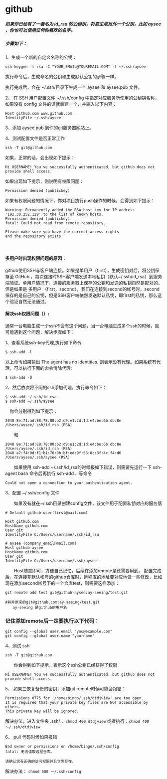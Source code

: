 # github
##### 如果你已经有了一套名为 id_rsa 的公秘钥，将要生成另外一个公钥，比如 aysee ，你也可以使用任何你喜欢的名字。
##### 步骤如下：
1、生成一个新的自定义名称的公钥：

 `ssh-keygen -t rsa -C "YOUR_EMAIL@YOUREMAIL.COM" -f ~/.ssh/aysee`

 执行命令后，生成命名的公钥和生成默认公钥的步骤一样。

 执行完成后，会在 ~/.ssh/目录下生成一个 aysee 和 aysee.pub 文件。

2、 在 SSH 用户配置文件 ~/.ssh/config 中指定对应服务所使用的公秘钥名称，如果没有 config 文件的话就新建一个，并输入以下内容：

```
Host github.com www.github.com
IdentityFile ~/.ssh/aysee
```
3、添加 aysee.pub 到你的git服务器网站上。








4、测试配置文件是否正常工作

`ssh -T git@github.com`

 如果，正常的话，会出现如下提示：

```
Hi USERNAME! You've successfully authenticated, but github does not provide shell access.
```
 如果出现如下提示，则说明有权限问题：

`Permission denied (publickey)`

如果有权限问题的情况下，你对项目执行push操作的时候，会得到如下提示：

```
Warning: Permanently added the RSA host key for IP address '192.30.252.129' to the list of known hosts.
Permission denied (publickey).
fatal: Could not read from remote repository.
 
Please make sure you have the correct access rights
and the repository exists.
```
　　

#### 多用户时出现权限问题的原因：

github使用SSH与客户端连接。如果是单用户（first），生成密钥对后，将公钥保存至 GitHub ，每次连接时SSH客户端发送本地私钥（默认~/.ssh/id_rsa）到服务端验证。单用户情况下，连接的服务器上保存的公钥和发送的私钥自然是配对的。但是如果是 多用户 （first，second），我们在连接到second的帐号时，second保存的是自己的公钥，但是SSH客户端依然发送默认私钥，即first的私钥，那么这个验证自然无法通过。

 

#### 解决ssh权限问题（）:
通常一台电脑生成一个ssh不会有这个问题，当一台电脑生成多个ssh的时候，就可能遇到这个问题，解决步骤如下：

1、查看系统ssh-key代理,执行如下命令

`$ ssh-add -l`

以上命令如果输出  The agent has no identities. 则表示没有代理。如果系统有代理，可以执行下面的命令清除代理:

`$ ssh-add -D`

2、然后依次将不同的ssh添加代理，执行命令如下：

```
$ ssh-add ~/.ssh/id_rsa
$ ssh-add ~/.ssh/aysee
```
　你会分别得到如下提示：

`2048 8e:71:ad:88:78:80:b2:d9:e1:2d:1d:e4:be:6b:db:8e /Users/aysee/.ssh/id_rsa (RSA)`

　　和

```
2048 8e:71:ad:88:78:80:b2:d9:e1:2d:1d:e4:be:6b:db:8e /Users/aysee/.ssh/id_rsa (RSA)
2048 a7:f4:0d:f1:b1:76:0b:bf:ed:9f:53:8c:3f:4c:f4:d6 /Users/aysee/.ssh/aysee (RSA)
```

　　如果使用 ssh-add ~/.ssh/id_rsa的时候报如下错误，则需要先运行一下 ssh-agent bash 命令后再执行 ssh-add ...等命令

`Could not open a connection to your authentication agent.`


3、配置 ~/.ssh/config 文件

　　如果没有就在~/.ssh目录创建config文件，该文件用于配置私钥对应的服务器

```
# Default github user(first@mail.com)
 
Host github.com
HostName github.com
User git
IdentityFile C:/Users/username/.ssh/id_rsa
 
# aysee (company_email@mail.com)
Host github-aysee
HostName github.com
User git
IdentityFile C:/Users/username/.ssh/aysee
```

　　Host随意即可，方便自己记忆，后续在添加remote是还需要用到。 配置完成后，在连接非默认帐号的github仓库时，远程库的地址要对应地做一些修改，比如现在添加second帐号下的一个仓库test，则需要这样添加：

```
git remote add test git@github-aysee:ay-seeing/test.git

#并非原来的git@github.com:ay-seeing/test.git
　　ay-seeing 是github的用户名
```

### 记住添加remote后一定要执行以下代码：
```
git config --global user.email "you@example.com"
git config --global user.name "yourname"
```


4、测试 ssh

`ssh -T git@github.com`

　　你会得到如下提示，表示这个ssh公钥已经获得了权限

`Hi USERNAME! You've successfully authenticated, but github does not provide shell access.`

5、 如果三恢复备份的密钥，添加git remote时候可能会报错：

```
Permissions 0775 for '/home/bingo/.ssh/dtdjview' are too open.
It is required that your private key files are NOT accessible by others.
This private key will be ignored.
```

解决办法，进入文件夹 .ssh/：
`chmod 400 dtdjview`
或者执行：`chmod 400 ～/.ssh/dtdjview`

6、 pull 代码时候如果报错

```
Bad owner or permissions on /home/bingo/.ssh/config
fatal: 无法读取远程仓库。

请确认您有正确的访问权限并且仓库存在。
```
解决办法：
`chmod 600 ～/.ssh/config`

